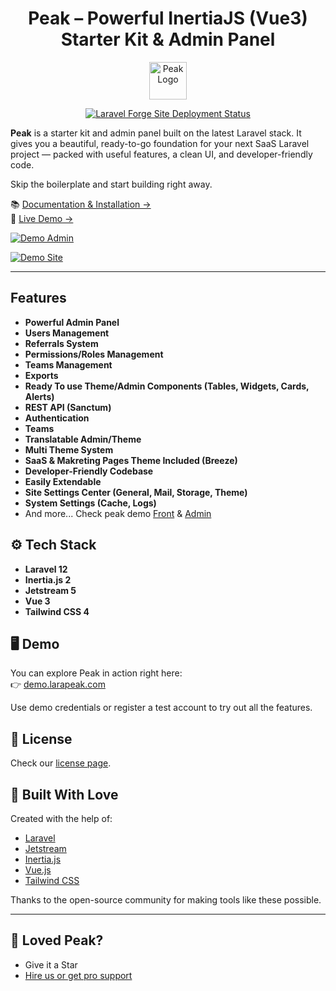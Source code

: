 <h1 align="center">Peak – Powerful InertiaJS (Vue3) Starter Kit & Admin Panel</h1>

<p align="center">
  <a href="https://demo.larapeak.com/">
    <img style="width: 60px;" src="https://github.com/user-attachments/assets/2ec52f74-403a-4aee-b3aa-89bfbb9010b5" alt="Peak Logo">
  </a>
</p>

<p align="center">
  <a href="https://demo.larapeak.com/">
    <img src="https://img.shields.io/endpoint?url=https%3A%2F%2Fforge.laravel.com%2Fsite-badges%2F8859318b-3c71-4eb5-9102-4d0a8d34b967%3Fdate%3D1%26label%3D1%26commit%3D1&style=flat" alt="Laravel Forge Site Deployment Status">
  </a>
</p>

**Peak** is a starter kit and admin panel built on the latest Laravel stack. It gives you a beautiful, ready-to-go
foundation for your next SaaS Laravel project — packed with useful features, a clean UI, and developer-friendly code.

Skip the boilerplate and start building right away.

📚 [Documentation & Installation →](https://docs.larapeak.com/installation)  
🎯 [Live Demo →](https://demo.larapeak.com)

[![Demo Admin](https://github.com/user-attachments/assets/5c9956b9-e67c-4353-8ad3-7db7954fbb66)](https://demo.larapeak.com/admin)

[![Demo Site](https://github.com/user-attachments/assets/728df5a7-520a-4e2c-ba6b-f7482281afe2)](https://demo.larapeak.com/)

---

## Features

- **Powerful Admin Panel**
- **Users Management**
- **Referrals System**
- **Permissions/Roles Management**
- **Teams Management**
- **Exports**
- **Ready To use Theme/Admin Components (Tables, Widgets, Cards, Alerts)**
- **REST API (Sanctum)**
- **Authentication**
- **Teams**
- **Translatable Admin/Theme**
- **Multi Theme System**
- **SaaS & Makreting Pages Theme Included (Breeze)**
- **Developer-Friendly Codebase**
- **Easily Extendable**
- **Site Settings Center (General, Mail, Storage, Theme)**
- **System Settings (Cache, Logs)** 
- And more... Check peak demo [Front](https://demo.larapeak.com/admin) & [Admin](https://demo.larapeak.com/admin)

## ⚙️ Tech Stack

- **Laravel 12**
- **Inertia.js 2**
- **Jetstream 5**
- **Vue 3**
- **Tailwind CSS 4**

## 🖥 Demo

You can explore Peak in action right here:  
👉 [demo.larapeak.com](https://demo.larapeak.com)

Use demo credentials or register a test account to try out all the features.

## 📄 License

Check our [license page](https://larapeak.com/license).

## 🙌 Built With Love

Created with the help of:

- [Laravel](https://laravel.com)
- [Jetstream](https://jetstream.laravel.com)
- [Inertia.js](https://inertiajs.com)
- [Vue.js](https://vuejs.org)
- [Tailwind CSS](https://tailwindcss.com)

Thanks to the open-source community for making tools like these possible.

---

## 💖 Loved Peak?

- Give it a Star
- [Hire us or get pro support](https://larapeak.com/register)